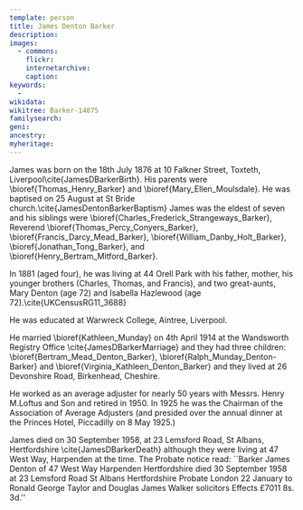 ```yaml
---
template: person
title: James Denton Barker
description:
images:
  - commons: 
    flickr: 
    internetarchive: 
    caption: 
keywords:
  - 
wikidata: 
wikitree: Barker-14875
familysearch: 
geni: 
ancestry: 
myheritage: 
---
```


James was born on the 18th July 1876 at 10 Falkner Street, Toxteth, Liverpool\cite{JamesDBarkerBirth}.
His parents were \bioref{Thomas_Henry_Barker} and \bioref{Mary_Ellen_Moulsdale}. He was baptised on 25 August at St Bride church.\cite{JamesDentonBarkerBaptism} James was the eldest of seven and his siblings were \bioref{Charles_Frederick_Strangeways_Barker}, Reverend \bioref{Thomas_Percy_Conyers_Barker}, \bioref{Francis_Darcy_Mead_Barker}, \bioref{William_Danby_Holt_Barker}, \bioref{Jonathan_Tong_Barker}, and \bioref{Henry_Bertram_Mitford_Barker}.

In 1881 (aged four), he was living at 44 Orell Park with his father, mother, his younger brothers (Charles, Thomas, and Francis), and two great-aunts, Mary Denton (age 72) and Isabella Hazlewood (age 72).\cite{UKCensusRG11_3688}

He was educated at Warwreck College, Aintree, Liverpool.

He married \bioref{Kathleen_Munday} on 4th April 1914 at the Wandsworth Registry Office \cite{JamesDBarkerMarriage} and they had three children: \bioref{Bertram_Mead_Denton_Barker}, \bioref{Ralph_Munday_Denton-Barker} and \bioref{Virginia_Kathleen_Denton_Barker} and they lived at 26 Devonshire Road, Birkenhead, Cheshire.

He worked as an average adjuster for nearly 50 years with Messrs. Henry M.Loftus and Son and retired in 1950. In 1925 he was the Chairman of the Association of Average Adjusters (and presided over the annual dinner at the Princes Hotel, Piccadilly on 8 May 1925.)

James died on 30 September 1958, at 23 Lemsford Road, St Albans, Hertfordshire \cite{JamesDBarkerDeath} although they were living at 47 West Way, Harpenden at the time. The Probate notice read: ``Barker James Denton of 47 West Way Harpenden Hertfordshire died 30 September 1958 at 23 Lemsford Road St Albans Hertfordshire Probate London 22 January to Ronald George Taylor and Douglas James Walker solicitors Effects £7011 8s. 3d.''
